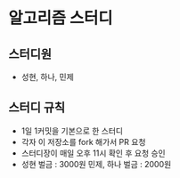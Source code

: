 # 알고리즘 스터디
## 스터디원
 * 성현, 하나, 민제

## 스터디 규칙
 * 1일 1커밋을 기본으로 한 스터디
 * 각자 이 저장소를 fork 해가서 PR 요청
 * 스터디장이 매일 오후 11시 확인 후 요청 승인
 * 성현 벌금 : 3000원 민제, 하나 벌금 : 2000원 
